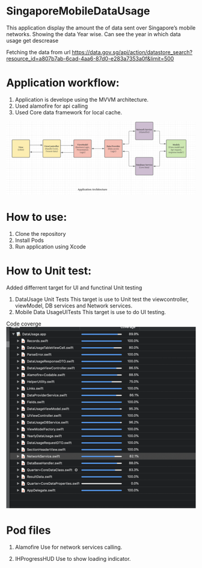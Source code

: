 # SingaporeMobileDataUsage

This application display the amount the of data sent over Singapore’s mobile networks.
Showing the data Year wise. Can see the year in which data usage get descrease

Fetching the data from url https://data.gov.sg/api/action/datastore_search?resource_id=a807b7ab-6cad-4aa6-87d0-e283a7353a0f&limit=500


# Application workflow:
1. Application is develope using the MVVM architecture.
2. Used alamofire for api calling
3. Used Core data framework for local cache.

![workFlow](https://github.com/Developer-Perennial/SingaporeMobileDataUsage/blob/master/Architecture.png)

# How to use:
1. Clone the repository
2. Install Pods
3. Run application using Xcode

# How to Unit test:
  Added differrent target for UI and functinal Unit testing
  1.  DataUsage Unit Tests
      This target is use to Unit test the viewcontroller, viewModel, DB services and Network services. 
  2. Mobile Data UsageUITests
      This target is use to do UI testing.
    
Code coverge
![Code coverage](https://github.com/Developer-Perennial/SingaporeMobileDataUsage/blob/master/Code%20coverage.png)

# Pod files 
1. Alamofire
    Use for network services calling.

2. IHProgressHUD
   Use to show loading indicator.

   
